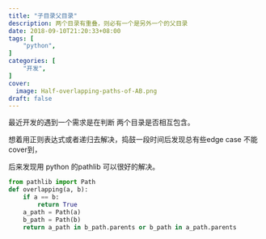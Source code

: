 ```yaml
---
title: "子目录父目录"
description: 两个目录有重叠，则必有一个是另外一个的父目录
date: 2018-09-10T21:20:33+08:00
tags: [
    "python",
]
categories: [
    "开发",
]
cover:
  image: Half-overlapping-paths-of-AB.png
draft: false
---
```


最近开发的遇到一个需求是在判断 两个目录是否相互包含。

想着用正则表达式或者递归去解决，捣鼓一段时间后发现总有些edge case 不能cover到，

后来发现用 python 的pathlib 可以很好的解决。

```python
from pathlib import Path
def overlapping(a, b):
    if a == b:
        return True
    a_path = Path(a)
    b_path = Path(b)
    return a_path in b_path.parents or b_path in a_path.parents
```
